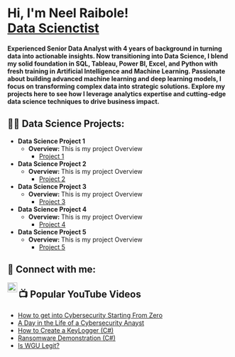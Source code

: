 <h1>Hi, I'm Neel Raibole! <br/><a href = "https://www.linkedin.com/in/neelraibole/">Data Scienctist</a></h1>

<h4>Experienced Senior Data Analyst with 4 years of background in turning data into actionable insights. Now transitioning into Data Science, I blend my solid foundation in SQL, Tableau, Power BI, Excel, and Python with fresh training in Artificial Intelligence and Machine Learning. Passionate about building advanced machine learning and deep learning models, I focus on transforming complex data into strategic solutions. Explore my projects here to see how I leverage analytics expertise and cutting-edge data science techniques to drive business impact. </h4>
<h2>👨‍💻 Data Science Projects:</h2>

- <b>Data Science Project 1</b>
  - <b>Overview: </b>This is my project Overview
    - [Project 1](https://github.com/Neel-Raibole/Link1)
- <b>Data Science Project 2</b>
  - <b>Overview: </b>This is my project Overview
    - [Project 2](https://github.com/Neel-Raibole/Link1)
- <b>Data Science Project 3</b>
  - <b>Overview: </b>This is my project Overview
    - [Project 3](https://github.com/Neel-Raibole/Link1)
- <b>Data Science Project 4</b>
  - <b>Overview: </b>This is my project Overview
    - [Project 4](https://github.com/Neel-Raibole/Link1)
- <b>Data Science Project 5</b>
  - <b>Overview: </b>This is my project Overview
    - [Project 5](https://github.com/Neel-Raibole/Link1)

<h2> 🤳 Connect with me:</h2>

[<img align="left" alt="JoshMadakor | LinkedIn" width="22px" src="https://cdn.jsdelivr.net/npm/simple-icons@v3/icons/linkedin.svg" />][linkedin]

[twitter]: https://twitter.com/joshmadakor
[youtube]: https://www.youtube.com/c/joshmadakor
[instagram]: https://www.instagram.com/joshmadakor/
[linkedin]: https://linkedin.com/in/joshmadakor

[linkedin]: https://linkedin.com/in/joshmadakor


<h2>📺 Popular YouTube Videos</h2>

- [How to get into Cybersecurity Starting From Zero](https://www.youtube.com/watch?v=a83ASGn_V_s)
- [A Day in the Life of a Cybersecurity Anayst](https://www.youtube.com/watch?v=uHy3oM7NnoU)
- [How to Create a KeyLogger (C#)](https://www.youtube.com/watch?v=N-L9hklSlNk)
- [Ransomware Demonstration (C#)](https://www.youtube.com/watch?v=OfvdQeh79s0)
- [Is WGU Legit?](https://www.youtube.com/watch?v=E2MwRWxDBkA)

<!--
**Neel-Raibole/Neel-Raibole** is a ✨ _special_ ✨ repository because its `README.md` (this file) appears on your GitHub profile.
